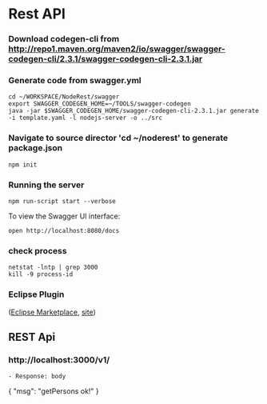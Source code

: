 # Rest API

### Download codegen-cli from http://repo1.maven.org/maven2/io/swagger/swagger-codegen-cli/2.3.1/swagger-codegen-cli-2.3.1.jar


### Generate code from swagger.yml
````
cd ~/WORKSPACE/NodeRest/swagger
export SWAGGER_CODEGEN_HOME=~/TOOLS/swagger-codegen
java -jar $SWAGGER_CODEGEN_HOME/swagger-codegen-cli-2.3.1.jar generate -i template.yaml -l nodejs-server -o ../src
````

### Navigate to source director 'cd ~/noderest' to generate package.json
````
npm init
````

### Running the server
```
npm run-script start --verbose
```

To view the Swagger UI interface:
```
open http://localhost:8080/docs
```

### check process
`````
netstat -lntp | grep 3000
kill -9 process-id
`````

### Eclipse Plugin
 ([Eclipse Marketplace](http://marketplace.eclipse.org/content/nodeclipse), [site](http://www.nodeclipse.org))   


 ## REST Api
 ### http://localhost:3000/v1/
```
- Response: body
```
{
    "msg": "getPersons ok!"
}
```